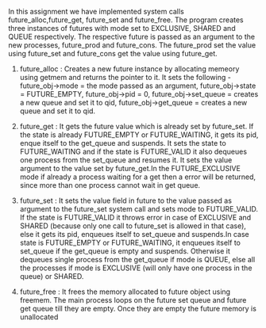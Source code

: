 In this assignment we have implemented system calls future_alloc,future_get, future_set and future_free. The program creates three instances of futures with mode set to EXCLUSIVE, SHARED and QUEUE respectively. The respective future is passed as an argument to the new processes, future_prod and future_cons. The future_prod set the value using future_set and future_cons get the value using future_get.

1. future_alloc : Creates a new future instance by allocating memeory using getmem and returns the pointer to it. It sets the following - 
future_obj->mode = the mode passed as an argument,
future_obj->state = FUTURE_EMPTY,
future_obj->pid = 0,
future_obj->set_queue = creates a new queue and set it to qid,
future_obj->get_queue = creates a new queue and set it to qid.

2. future_get : It gets the future value which is already set by future_set. If the state is already FUTURE_EMPTY or FUTURE_WAITING, it gets its pid, enque itself to the get_queue and suspends. It sets the state to FUTURE_WAITING and if the state is FUTURE_VALID it also dequeues one process from the set_queue and resumes it. It sets the value argument to the value set by future_get.In the FUTURE_EXCLUSIVE mode if already a process waiting for a get then a error will be returned, since more than one process cannot wait in get queue.

3. future_set : It sets the value field in future to the value passed as argument to the future_set system call and sets mode to FUTURE_VALID. If the state is FUTURE_VALID it throws error in case of EXCLUSIVE and SHARED (because only one call to future_set is allowed in that case), else it gets its pid, enqueues itself to set_queue and suspends.In case state is FUTURE_EMPTY or FUTURE_WAITING, it enqueues itself to set_queue if the get_queue is empty and suspends. Otherwise it dequeues single process from the get_queue if mode is QUEUE, else all the processes if mode is EXCLUSIVE (will only have one process in the queue) or SHARED.

4. future_free : It frees the memory allocated to future object using freemem. The main process loops on the future set queue and future get queue till they are empty. Once they are empty the future memory is unallocated
